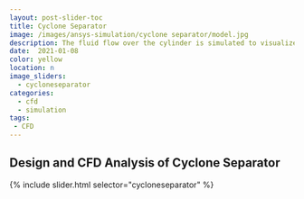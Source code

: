 ```yaml
---
layout: post-slider-toc
title: Cyclone Separator
image: /images/ansys-simulation/cyclone separator/model.jpg
description: The fluid flow over the cylinder is simulated to visualize the Von Karman Street.
date:  2021-01-08
color: yellow
location: n
image_sliders:
  - cycloneseparator
categories:
  - cfd 
  - simulation
tags:
 - CFD
---
```


## Design and CFD Analysis of Cyclone Separator

{% include slider.html selector="cycloneseparator" %}



